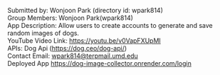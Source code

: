 Submitted by: Wonjoon Park (directory id: wpark814)</br>
Group Members: Wonjoon Park(wpark814)</br>
App Description: Allow users to create accounts to generate and save random images of dogs.</br>
YouTube Video Link: https://youtu.be/v0VapFXUpMI</br>
APIs: Dog Api (https://dog.ceo/dog-api/)</br>Contact Email:  wpark814@terpmail.umd.edu           
Deployed App https://dog-image-collector.onrender.com/login